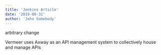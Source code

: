 ```yaml
---
title: 'Jenkins Article'
date: '2019-08-31'
author: 'John Somebody'
---
```

arbitrary change

Vermeer uses Axway as an API management system to collectively house and manage APIs